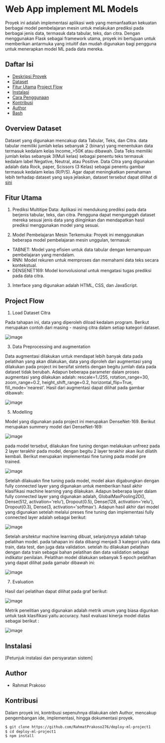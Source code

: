 # Web App implement ML Models

Proyek ini adalah implementasi aplikasi web yang memanfaatkan kekuatan berbagai model pembelajaran mesin untuk melakukan prediksi pada berbagai jenis data, termasuk data tabular, teks, dan citra. Dengan menggunakan Flask sebagai framework utama, proyek ini bertujuan untuk memberikan antarmuka yang intuitif dan mudah digunakan bagi pengguna untuk menerapkan model ML pada data mereka.

## Daftar Isi

- [Deskripsi Proyek](#Web-App-implement-ML-Models)
- [Dataset](#WOverview-Dataset)
- [Fitur Utama](#Fitur-Utama)
  [Project Flow](#Project-flow)
- [Instalasi](#instalasi)
- [Cara Penggunaan](#cara-penggunaan)
- [Kontribusi](#kontribusi)
- [Author](#Author)
- [Bash](#bash)

## Overview Dataset
Dataset yang digunakan mencakup data Tabular, Teks, dan Citra. data tabular memiliki jumlah kelas sebanyak 2 (binary) yang menentukan data termasuk kedalam kelas Income_>50K atau dibawah. Data Teks memiliki jumlah kelas sebanyak 3(Muli kelas) sebagai penentu teks termasuk kedalam label Negative, Neutral, atau Positive. Data Citra yang digunakan adalah data Rock, paper, Scissors (3 Kelas) sebagai penentu gambar termasuk kedalam kelas (R/P/S). Agar dapat meningkatkan pemahaman lebih terhadap dataset yang saya jelaskan, dataset tersebut dapat dilihat di [sini](https://drive.google.com/drive/folders/1LLWPaI13a5hDUFocoFy6BxHQRmtH3QRm?usp=drive_link)

## Fitur Utama
1. Prediksi Multitipe Data: Aplikasi ini mendukung prediksi pada data berjenis tabular, teks, dan citra. Pengguna dapat mengunggah dataset mereka sesuai jenis data 
  yang diinginkan dan mendapatkan hasil prediksi menggunakan model yang sesuai.

2. Model Pembelajaran Mesin Terkemuka: Proyek ini menggunakan beberapa model pembelajaran mesin unggulan, termasuk:
 - TABNET: Model yang efisien untuk data tabular dengan kemampuan pembelajaran yang mendalam.
 - RNN: Model rekuren untuk memproses dan memahami data teks secara kontekstual.
 - DENSENET169: Model konvolusional untuk mengatasi tugas prediksi pada data citra.

3. Interface yang digunakan adalah HTML, CSS, dan JavaScript.

## Project Flow
1. Load Dataset Citra

Pada tahapan ini, data yang diperoleh diload kedalam program. Berikut merupakan contoh dari masing - masing citra dalam setiap kategori dataset.

![image](https://github.com/RahmatPrakoso276/deploy-ml-project1/assets/79794844/22d6b2b9-c9c0-45a8-bbb7-f968d5312e72)

3. Data Preprocessing and augmentation
   
Data augmentasi dilakukan untuk mendapat lebih banyak data pada pelatihan yang akan dilakukan, data yang diproleh dari augmentasi yang dilakukan pada project ini bersifat sintetis dengan begitu jumlah data     pada dataset tidak berubah. Adapun beberapa parameter dalam proses augmentasi yang dilakukan adalah: rescale=1./255, rotation_range=30, zoom_range=0.2, height_shift_range=0.2, horizontal_flip=True, fill_mode='nearest'. Hasil dari augmentasi dapat dilihat pada gambar dibawah:

![image](https://github.com/RahmatPrakoso276/deploy-ml-project1/assets/79794844/4e297932-d796-483b-8b1b-9982931cd18d)

5. Modelling
   
Model yang digunakan pada project ini merupakan DenseNet-169. Berikut merupakan summery model dari DenseNet-169:

![image](https://github.com/RahmatPrakoso276/deploy-ml-project1/assets/79794844/a3994381-b78e-4461-9976-165acffe3c61)

pada model tersebut, dilakukan fine tuning dengan melakukan unfreez pada 2 layer terakhir pada model, dengan begitu 2 layer terakhir akan ikut dilatih kembali. Berikut merupakan implementasi fine tuning pada model pre trained.

![image](https://github.com/RahmatPrakoso276/deploy-ml-project1/assets/79794844/f7d55de8-bacb-4098-8cf0-8c1f172bd152)

Setelah dilakuakn fine tuning pada model, model akan digabungkan dengan fully connected layer yang digunakan untuk memberikan hasil akhir klasifikasi machine learning yang dilakukan. Adapun beberapa layer dalam fully connected layer yang digunakan adalah, GlobalMaxPooling2D(), Dense(512, activation='relu'), Dropout(0.5), Dense(128, activation='relu'), Dropout(0.3), Dense(3, activation='softmax'). Adapun hasil akhir dari model yang digunakan setelah melalui preses fine tuning dan implementasi fully connected layer adalah sebagai berikut:

![image](https://github.com/RahmatPrakoso276/deploy-ml-project1/assets/79794844/ebe1baf7-e8fa-4d49-8e95-7918ccd319c6)

Setelah arsitektur machine learning dibuat, selanjutnyya adalah tahap pelatihan model. pada tahapan ini data dibangi menjadi 3 kategori yaitu data train, data test, dan juga data validation. setelah itu dilakukan pelatihan dengan data train sebagai bahan pelatihan dan data validation sebagai indikator penilaian. Pelatihan model dilakukan sebanyak 5 epoch pelatihan yang dapat dilihat pada gamabr dibawah ini:

![image](https://github.com/RahmatPrakoso276/deploy-ml-project1/assets/79794844/dfb37fab-1a54-4af1-96a6-d811fc5a6bb0)

7. Evaluation
   
Hasil dari pelatihan dapat dilihat pada graf berikut:

![image](https://github.com/RahmatPrakoso276/deploy-ml-project1/assets/79794844/57545df9-d7d5-44c6-84b6-679dc968e596)

Metrik penelitian yang digunakan adalah metrik umum yang biasa digunkan untuk task klasifikasi yaitu accuracy. hasil evaluasi kinerja model diatas sebagai berikut :

![image](https://github.com/RahmatPrakoso276/deploy-ml-project1/assets/79794844/ab24d08a-be5a-4b10-9c51-7e7606341232)


## Instalasi

[Petunjuk instalasi dan persyaratan sistem]

## Author
- Rahmat Prakoso

## Kontribusi
Dalam proyek ini, kontribusi sepenuhnya dilakukan oleh Author, mencakup pengembangan ide, implementasi, hingga dokumentasi proyek.

```bash
$ git clone https://github.com/RahmatPrakoso276/deploy-ml-project1
$ cd deploy-ml-project1
$ npm install
```

